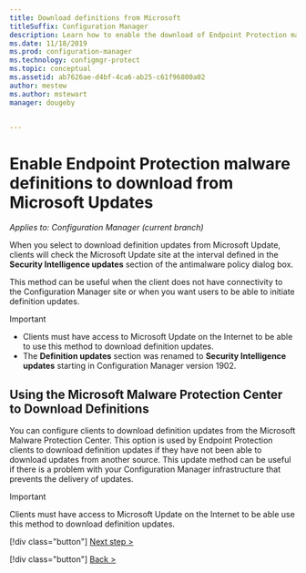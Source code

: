 ```yaml
---
title: Download definitions from Microsoft
titleSuffix: Configuration Manager
description: Learn how to enable the download of Endpoint Protection malware definitions from Microsoft Updates for Configuration Manager.
ms.date: 11/18/2019
ms.prod: configuration-manager
ms.technology: configmgr-protect
ms.topic: conceptual
ms.assetid: ab7626ae-d4bf-4ca6-ab25-c61f96800a02
author: mestew
ms.author: mstewart
manager: dougeby


---
```


# Enable Endpoint Protection malware definitions to download from Microsoft Updates

*Applies to: Configuration Manager (current branch)*

When you select to download definition updates from Microsoft Update, clients will check the Microsoft Update site at the interval defined in the **Security Intelligence updates** section of the antimalware policy dialog box.

 This method can be useful when the client does not have connectivity to the Configuration Manager site or when you want users to be able to initiate definition updates.

> [!IMPORTANT]
> - Clients must have access to Microsoft Update on the Internet to be able to use this method to download definition updates.
> - The **Definition updates** section was renamed to **Security Intelligence updates** starting in Configuration Manager version 1902.

## Using the Microsoft Malware Protection Center to Download Definitions
 You can configure clients to download definition updates from the Microsoft Malware Protection Center. This option is used by Endpoint Protection clients to download definition updates if they have not been able to download updates from another source. This update method can be useful if there is a problem with your Configuration Manager infrastructure that prevents the delivery of updates.

> [!IMPORTANT]
>  Clients must have access to Microsoft Update on the Internet to be able use this method to download definition updates.
> 
> 
> [!div class="button"]
> [Next step >](endpoint-antimalware-policies.md)
> 
> [!div class="button"]
> [Back >](endpoint-configure-alerts.md)

